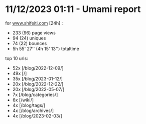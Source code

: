# 11/12/2023 01:11 - Umami report
for www.shifeiti.com [24h] :

 - 233 (96) page views
 - 94 (24) uniques
 - 74 (22) bounces
 - 5h 55' 27'' (4h 15' 13'') totaltime


top 10 urls:
 - 52x [/blog/2022-12-09/]
 - 49x [/]
 - 35x [/blog/2023-01-12/]
 - 20x [/blog/2022-12-22/]
 - 20x [/blog/2022-05-07/]
 - 7x [/blog/categories/]
 - 6x [/wiki/]
 - 4x [/blog/tags/]
 - 4x [/blog/archives/]
 - 4x [/blog/2023-02-03/]


